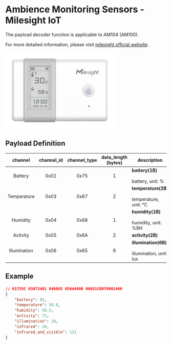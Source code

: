 # Ambience Monitoring Sensors - Milesight IoT

The payload decoder function is applicable to AM104 (AM100).

For more detailed information, please visit [milesight official website](https://www.milesight-iot.com).

![AM104](AM104.png)

## Payload Definition

|   channel    | channel_id | channel_type | data_length (bytes) | description                                           |
| :----------: | :--------: | :----------: | :-----------------: | ----------------------------------------------------- |
|   Battery    |    0x01    |     0x75     |          1          | **battery(1B)**<br/><br/>battery, unit: %             |
| Temperature  |    0x03    |     0x67     |          2          | **temperature(2B)**<br/><br/>temperature, unit: ℃     |
|   Humidity   |    0x04    |     0x68     |          1          | **humidity(1B)**<br/><br/>humidity, unit: %RH         |
|   Activity   |    0x05    |     0x6A     |          2          | **activity(2B)**                                      |
| Illumination |    0x06    |     0x65     |          6          | **illumination(6B)**<br/><br/>illumination, unit: lux |

## Example

```json
// 01755C 03673401 046865 056A4900 06651C0079001400
{
    "battery": 92,
    "temperature": 30.8,
    "humidity": 50.5,
    "activity": 73,
    "illumination": 28,
    "infrared": 20,
    "infrared_and_visible": 121
}
```
